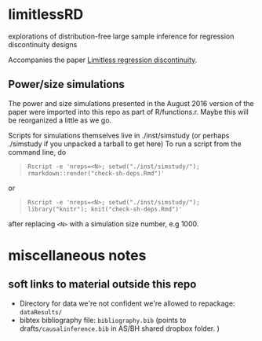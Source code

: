 # limitlessRD
explorations of distribution-free large sample inference for regression discontinuity designs

Accompanies the paper [Limitless regression discontinuity](http://arxiv.org/abs/1403.5478).


## Power/size simulations

The power and size simulations presented in the August 2016 version of the paper were imported into this repo as part of R/functions.r.  Maybe this will be reorganized a little as we go.

Scripts for simulations themselves live in ./inst/simstudy (or perhaps ./simstudy if you unpacked a tarball to get here)
To run a script from the command line, do

>     Rscript -e 'nreps=<N>; setwd("./inst/simstudy/"); rmarkdown::render("check-sh-deps.Rmd")'

or 

>     Rscript -e 'nreps=<N>; setwd("./inst/simstudy/"); library("knitr"); knit("check-sh-deps.Rmd")'

after replacing `<N>` with a simulation size number, e.g 1000.  


# miscellaneous notes

## soft links to material outside this repo

- Directory for data we're not confident we're allowed to repackage: `dataResults/`
- bibtex bibliography file: `bibliography.bib`  (points to drafts`/causalinference.bib`
  in AS/BH shared dropbox folder. )
